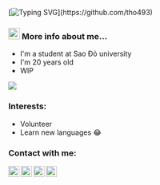[![Typing SVG](https://readme-typing-svg.herokuapp.com?color=%2313EAF7&size=23&center=true&lines=Hi+there%2CI'm+tho493!;Welcome+to+my+Github!)](https://github.com/tho493)

### <img src="https://media0.giphy.com/media/l0JM83bF1jbRsTnNu/giphy.gif" width="23"> More info about me...
- I'm a student at Sao Đỏ university
- I'm 20 years old
- WIP

<img src="https://github-readme-stats.vercel.app/api?username=tho493&&show_icons=true">

### Interests:
- Volunteer
- Learn new languages 😂

### Contact with me:
[<img align="left" alt="tho493 | Facebook" width="22px" src="https://cdn.jsdelivr.net/npm/simple-icons@v3/icons/facebook.svg" />][facebook]
[<img align="left" alt="tho_493 | Instagram" width="22px" src="https://cdn.jsdelivr.net/npm/simple-icons@v3/icons/instagram.svg" />][instagram]
[<img align="left" alt="tho_493 | Telegram" width="22px" src="https://cdn.jsdelivr.net/npm/simple-icons@v3/icons/telegram.svg" />][telegram]
[<img align="left" alt="chitho040903@gmail.com | gmail" width="22px" src="https://cdn.jsdelivr.net/npm/simple-icons@v3/icons/gmail.svg" />][gmail]

<br />

[instagram]: https://www.instagram.com/tho_493
[facebook]: https://www.facebook.com/tho493
[telegram]: https://t.me/tho43
[gmail]: mailto:chitho040903@gmail.com
